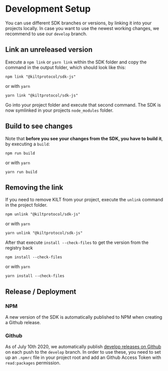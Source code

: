 # Development Setup

You can use different SDK branches or versions, by linking it into your projects locally.
In case you want to use the newest working changes, we recommend to use our `develop` branch.

## Link an unreleased version

Execute a `npm link` or `yarn link` within the SDK folder and copy the command in the output folder, which should look like this:

```
npm link "@kiltprotocol/sdk-js"
```

or with `yarn`

```
yarn link "@kiltprotocol/sdk-js"
```

Go into your project folder and execute that second command.
The SDK is now symlinked in your projects `node_modules` folder.

## Build to see changes

Note that **before you see your changes from the SDK, you have to build it**, by executing a `build`:

```
npm run build
```

or with `yarn`

```
yarn run build
```

## Removing the link

If you need to remove KILT from your project, execute the `unlink` command in the project folder.

```
npm unlink "@kiltprotocol/sdk-js"
```

or with `yarn`

```
yarn unlink "@kiltprotocol/sdk-js"
```

After that execute `install --check-files` to get the version from the registry back

```
npm install --check-files
```

or with `yarn`

```
yarn install --check-files
```

## Release / Deployment

### NPM

A new version of the SDK is automatically published to NPM when creating a Github release.

### Github

As of July 10th 2020, we automatically publish [develop releases on Github](https://github.com/KILTprotocol/sdk-js/packages/286306) on each push to the `develop` branch.
In order to use these, you need to set up an `.npmrc` file in your project root and add an Github Access Token with `read:packages` permission.
